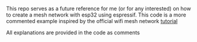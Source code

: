 This repo serves as a future reference for me (or for any interested) on how to create a mesh network with esp32 using espressif. 
This code is a more commented example inspired by the official wifi mesh network [tutorial](https://github.com/espressif/esp-idf/blob/master/examples/mesh/internal_communication/main/mesh_main.c)

All explanations are provided in the code as comments
